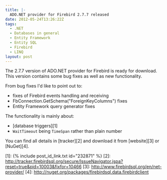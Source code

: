 ```yaml
---
title: |-
  ADO.NET provider for Firebird 2.7.7 released
date: 2012-05-24T13:26:22Z
tags:
  - .NET
  - Databases in general
  - Entity Framework
  - Entity SQL
  - Firebird
  - LINQ
layout: post
---
```

The 2.7.7 version of ADO.NET provider for Firebird is ready for download. This version contains some bug fixes as well as new functionality.

From bug fixes I'd like to point out to:

* fixes of Firebird events handling and receiving
* FbConnection.GetSchema("ForeignKeyColumns") fixes
* Entity Framework query generator fixes

The functionality is mainly about:

* [database triggers][1]
* `WaitTimeout` being `TimeSpan` rather than plain number

You can find all details in [tracker][2] and download it from [website][3] or [NuGet][4].

[1]: {% include post_id_link.txt id="232871" %}
[2]: http://tracker.firebirdsql.org/secure/IssueNavigator.jspa?reset=true&pid=10003&fixfor=10466
[3]: http://www.firebirdsql.org/en/net-provider/
[4]: http://nuget.org/packages/firebirdsql.data.firebirdclient